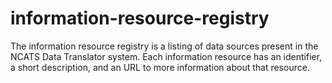 # information-resource-registry

The information resource registry is a listing of data sources present in the NCATS Data Translator system.  Each information resource has an identifier, a short description, and an URL to more information about that resource.

